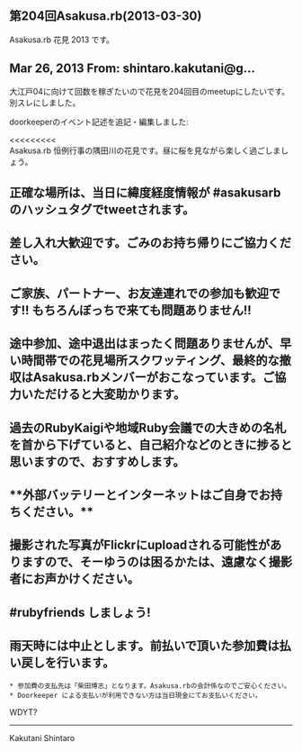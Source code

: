 ## 第204回Asakusa.rb(2013-03-30)

Asakusa.rb 花見 2013 です。

## Mar 26, 2013 From: shintaro.kakutani@g...

大江戸04に向けて回数を稼ぎたいので花見を204回目のmeetupにしたいです。別スレにしました。

doorkeeperのイベント記述を追記・編集しました:

\<\<\<\<\<\<\<\<\<  
Asakusa.rb 恒例行事の隅田川の花見です。昼に桜を見ながら楽しく過ごしましょう。

## 正確な場所は、当日に緯度経度情報が #asakusarb のハッシュタグでtweetされます。

## 差し入れ大歓迎です。ごみのお持ち帰りにご協力ください。

## ご家族、パートナー、お友達連れでの参加も歓迎です!! もちろんぼっちで来ても問題ありません!!

## 途中参加、途中退出はまったく問題ありませんが、早い時間帯での花見場所スクワッティング、最終的な撤収はAsakusa.rbメンバーがおこなっています。ご協力いただけると大変助かります。

## 過去のRubyKaigiや地域Ruby会議での大きめの名札を首から下げていると、自己紹介などのときに捗ると思いますので、おすすめします。

## \*\*外部バッテリーとインターネットはご自身でお持ちください。\*\*

## 撮影された写真がFlickrにuploadされる可能性がありますので、そーゆうのは困るかたは、遠慮なく撮影者にお声かけください。

## #rubyfriends しましょう!

## 雨天時には中止とします。前払いで頂いた参加費は払い戻しを行います。

    * 参加費の支払先は「柴田博志」となります。Asakusa.rbの会計係なのでご安心ください。
    * Doorkeeper による支払いが利用できない方は当日現金にてお支払いください。

> > > > > > > > > > > > >

WDYT?

* * *

Kakutani Shintaro

